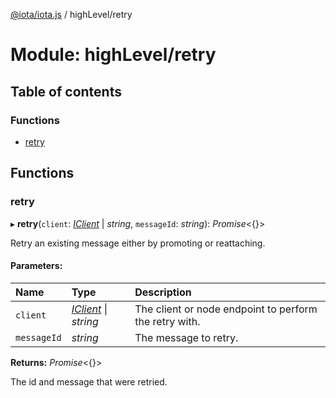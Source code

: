 [@iota/iota.js](../README.md) / highLevel/retry

# Module: highLevel/retry

## Table of contents

### Functions

- [retry](highlevel_retry.md#retry)

## Functions

### retry

▸ **retry**(`client`: [*IClient*](../interfaces/models_iclient.iclient.md) \| *string*, `messageId`: *string*): *Promise*<{}\>

Retry an existing message either by promoting or reattaching.

#### Parameters:

Name | Type | Description |
:------ | :------ | :------ |
`client` | [*IClient*](../interfaces/models_iclient.iclient.md) \| *string* | The client or node endpoint to perform the retry with.   |
`messageId` | *string* | The message to retry.   |

**Returns:** *Promise*<{}\>

The id and message that were retried.
